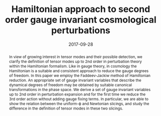 ---
title: "Hamiltonian approach to second order gauge invariant cosmological perturbations"
authors:
- admin
- Misao Sasaki
date: "2017-09-28"
doi: "10.1103/PhysRevD.97.023521"

# Schedule page publish date (NOT publication's date).
publishDate: ""

# Publication type.
# Legend: 0 = Uncategorized; 1 = Conference paper; 2 = Journal article;
# 3 = Preprint / Working Paper; 4 = Report; 5 = Book; 6 = Book section;
# 7 = Thesis; 8 = Patent
publication_types: ["2"]

# Publication name and optional abbreviated publication name.
publication: "*Physical Reviews D*"
publication_short: "PRD"

abstract: In view of growing interest in tensor modes and their possible detection, we clarify the definition of tensor modes up to 2nd order in perturbation theory within the Hamiltonian formalism. Like in gauge theory, in cosmology the Hamiltonian is a suitable and consistent approach to reduce the gauge degrees of freedom. In this paper we employ the Faddeev-Jackiw method of Hamiltonian reduction. An appropriate set of gauge invariant variables that describe the dynamical degrees of freedom may be obtained by suitable canonical transformations in the phase space. We derive a set of gauge invariant variables up to 2nd order in perturbation expansion and for the first time we reduce the 3rd order action without adding gauge fixing terms. In particular, we are able to show the relation between the uniform-ϕ and Newtonian slicings, and study the difference in the definition of tensor modes in these two slicings.

# Summary. An optional shortened abstract.
summary: 

tags:
- Inflation
- Early Universe
- Cosmological perturbation theory
- Tensor modes
- Gravitational waves
- Scalar fields
- Hamiltonian
featured: false

links:
 - name: arXiv
   url: http://arxiv.org/pdf/1709.09804.pdf
url_pdf: 
url_code: ''
url_dataset: ''
url_poster: ''
url_project: ''
url_slides: ''
url_source: ''
url_video: ''

# Featured image
# To use, add an image named `featured.jpg/png` to your page's folder. 
image:
  caption: 'Image credit: [**Unsplash**]'
  focal_point: ""
  preview_only: false

# Associated Projects (optional).
#   Associate this publication with one or more of your projects.
#   Simply enter your project's folder or file name without extension.
#   E.g. `internal-project` references `content/project/internal-project/index.md`.
#   Otherwise, set `projects: []`.
projects:
- gravitationalwaves

# Slides (optional).
#   Associate this publication with Markdown slides.
#   Simply enter your slide deck's filename without extension.
#   E.g. `slides: "example"` references `content/slides/example/index.md`.
#   Otherwise, set `slides: ""`.
slides: ""
---